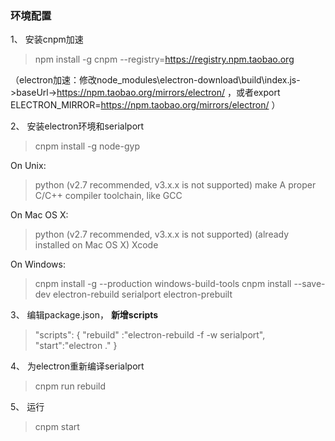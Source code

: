 ### 环境配置

1、 安装cnpm加速

> npm install -g cnpm --registry=https://registry.npm.taobao.org

（electron加速：修改node_modules\electron-download\build\index.js->baseUrl->https://npm.taobao.org/mirrors/electron/ ，或者export ELECTRON_MIRROR=https://npm.taobao.org/mirrors/electron/ ）

2、 安装electron环境和serialport
> cnpm install -g node-gyp

On Unix:
> python (v2.7 recommended, v3.x.x is not supported)
> make
> A proper C/C++ compiler toolchain, like GCC

On Mac OS X:
> python (v2.7 recommended, v3.x.x is not supported) (already installed on Mac OS X)
> Xcode

On Windows:
> cnpm install -g --production windows-build-tools
> cnpm install --save-dev electron-rebuild serialport electron-prebuilt

3、 编辑package.json， **新增scripts**
 
> "scripts": {
>   "rebuild" :"electron-rebuild -f -w serialport",
>   "start":"electron ."
> }

4、 为electron重新编译serialport

> cnpm run rebuild

5、 运行

> cnpm start